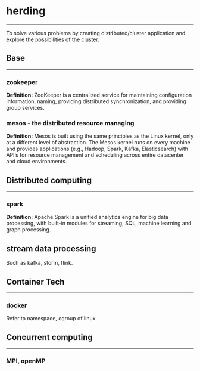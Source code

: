 # herding

---

To solve various problems by creating distributed/cluster application and explore the possibilities of the cluster.

## Base

---

### zookeeper

**Definition:** ZooKeeper is a centralized service for maintaining configuration information, naming, providing distributed synchronization, and providing group services.

### mesos - the distributed resource managing

**Definition:** Mesos is built using the same principles as the Linux kernel, only at a different level of abstraction. The Mesos kernel runs on every machine and provides applications (e.g., Hadoop, Spark, Kafka, Elasticsearch) with API’s for resource management and scheduling across entire datacenter and cloud environments.

## Distributed computing

---

### spark

**Definition:** Apache Spark is a unified analytics engine for big data processing, with built-in modules for streaming, SQL, machine learning and graph processing.

## stream data processing

Such as kafka, storm, flink.

## Container Tech

---

### docker

Refer to namespace, cgroup of linux.

## Concurrent computing

---

### MPI, openMP